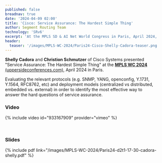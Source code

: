 ```yaml
---
published: false
breadnav: true
date: '2024-04-09 02:00'
title: 'Cisco: Service Assurance: The Hardest Simple Thing'
author: Segment Routing Team
technology: 'SRv6'
excerpt: 'At the MPLS SD & AI Net World Congress in Paris, April 2024, Shelly Cadora and Christian Schmutzer, Cisco Systems, presented "Service Assurance: The Hardest Simple Thing"'
header:
  teaser: '/images/MPLS-WC-2024/Paris24-Cisco-Shelly-Cadora-teaser.png'
---
```

**Shelly Cadora** and **Christion Schmutzer** of Cisco Systems presented "Service Assurance: The Hardest Simple Thing" at the [**MPLS WC 2024** (uppersideconferences.com)](https://www.uppersideconferences.com/mpls-sdn-nfv/mplswc_2024_agenda_day_2.html), April 2024 in Paris.

Evaluating the relevant protocols (e.g. SNMP, YANG, openconfig, Y.1731, Y.1564, RFC8762, etc) and deployment models (centralized vs distributed, embedded vs. external) in order to identify the most effective way to answer the hard questions of service assurance.

### Video

{% include video id="933167909" provider="vimeo" %}

&nbsp;

### Slides

{% include pdf link="/images/MPLS-WC-2024/Paris24-d2t1-17-30-cadora-shelly.pdf" %}

